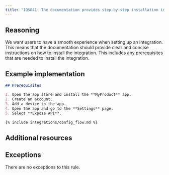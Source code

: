 ```yaml
---
title: "IQS041: The documentation provides step-by-step installation instructions for the integration, including, if needed, prerequisites"
---
```


## Reasoning

We want users to have a smooth experience when setting up an integration.
This means that the documentation should provide clear and concise instructions on how to install the integration.
This includes any prerequisites that are needed to install the integration.

## Example implementation

```markdown
## Prerequisites

1. Open the app store and install the **MyProduct** app.
2. Create an account.
3. Add a device to the app.
4. Open the app and go to the **Settings** page.
5. Select **Expose API**.

{% include integrations/config_flow.md %}
```

## Additional resources


## Exceptions

There are no exceptions to this rule.